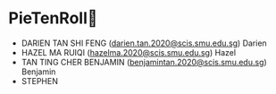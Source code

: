 # PieTenRoll🥧
* DARIEN TAN SHI FENG (darien.tan.2020@scis.smu.edu.sg)
  Darien
* HAZEL MA RUIQI (hazelma.2020@scis.smu.edu.sg) 
  Hazel
* TAN TING CHER BENJAMIN (benjamintan.2020@scis.smu.edu.sg)
  Benjamin
* STEPHEN
